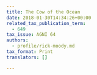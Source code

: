 ```yaml
---
title: The Cow of the Ocean
date: 2018-01-30T14:34:26+00:00
related_tax_publication_term:
  - 649
tax_issue: AGNI 64
authors:
  - profile/rick-moody.md
tax_format: Print
translators: []

---
```

